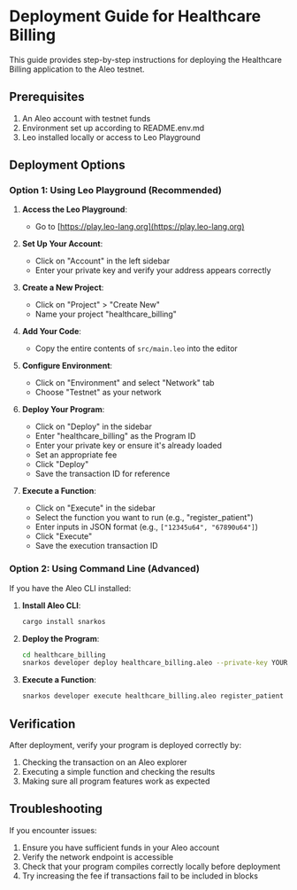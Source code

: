 # Deployment Guide for Healthcare Billing

This guide provides step-by-step instructions for deploying the Healthcare Billing application to the Aleo testnet.

## Prerequisites

1. An Aleo account with testnet funds
2. Environment set up according to README.env.md
3. Leo installed locally or access to Leo Playground

## Deployment Options

### Option 1: Using Leo Playground (Recommended)

1. **Access the Leo Playground**:
   - Go to [https://play.leo-lang.org](https://play.leo-lang.org)

2. **Set Up Your Account**:
   - Click on "Account" in the left sidebar
   - Enter your private key and verify your address appears correctly

3. **Create a New Project**:
   - Click on "Project" > "Create New"
   - Name your project "healthcare_billing"

4. **Add Your Code**:
   - Copy the entire contents of `src/main.leo` into the editor

5. **Configure Environment**:
   - Click on "Environment" and select "Network" tab
   - Choose "Testnet" as your network

6. **Deploy Your Program**:
   - Click on "Deploy" in the sidebar
   - Enter "healthcare_billing" as the Program ID
   - Enter your private key or ensure it's already loaded
   - Set an appropriate fee
   - Click "Deploy"
   - Save the transaction ID for reference

7. **Execute a Function**:
   - Click on "Execute" in the sidebar
   - Select the function you want to run (e.g., "register_patient")
   - Enter inputs in JSON format (e.g., `["12345u64", "67890u64"]`)
   - Click "Execute"
   - Save the execution transaction ID

### Option 2: Using Command Line (Advanced)

If you have the Aleo CLI installed:

1. **Install Aleo CLI**:
   ```bash
   cargo install snarkos
   ```

2. **Deploy the Program**:
   ```bash
   cd healthcare_billing
   snarkos developer deploy healthcare_billing.aleo --private-key YOUR_PRIVATE_KEY --query https://api.testnet3.aleo.org/v1 --broadcast https://api.testnet3.aleo.org/v1/transaction/broadcast
   ```

3. **Execute a Function**:
   ```bash
   snarkos developer execute healthcare_billing.aleo register_patient 12345u64 67890u64 --private-key YOUR_PRIVATE_KEY --query https://api.testnet3.aleo.org/v1 --broadcast https://api.testnet3.aleo.org/v1/transaction/broadcast
   ```

## Verification

After deployment, verify your program is deployed correctly by:

1. Checking the transaction on an Aleo explorer
2. Executing a simple function and checking the results
3. Making sure all program features work as expected

## Troubleshooting

If you encounter issues:

1. Ensure you have sufficient funds in your Aleo account
2. Verify the network endpoint is accessible
3. Check that your program compiles correctly locally before deployment
4. Try increasing the fee if transactions fail to be included in blocks 